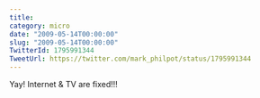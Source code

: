 ```yaml
---
title: 
category: micro
date: "2009-05-14T00:00:00"
slug: "2009-05-14T00:00:00"
TwitterId: 1795991344
TweetUrl: https://twitter.com/mark_philpot/status/1795991344
---
```


Yay! Internet & TV are fixed!!!

